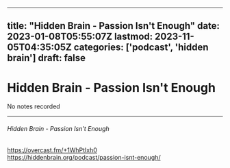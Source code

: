 
---
title: "Hidden Brain - Passion Isn't Enough"
date: 2023-01-08T05:55:07Z
lastmod: 2023-11-05T04:35:05Z
categories: ['podcast', 'hidden brain']
draft: false
---


# Hidden Brain - Passion Isn't Enough

No notes recorded

- - -
###### Hidden Brain - Passion Isn’t Enough

https://overcast.fm/+1WhPtIxh0  
https://hiddenbrain.org/podcast/passion-isnt-enough/

<!-- #public #podcast #hidden brain# -->

<!-- {BearID:2E5ACECB-2AD3-4C09-9BB4-625AF748E684-28016-00002D980805A71E} -->
